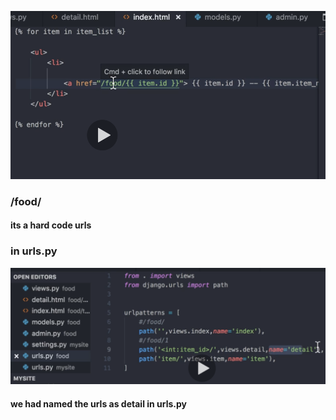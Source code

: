 ![tags and variable](../img/38.png)

### /food/    
#### its a hard code urls



### in urls.py 
![tags and variable](../img/39.png)

#### we had named the urls as detail in urls.py